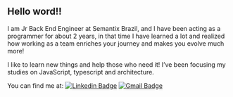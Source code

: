 ## Hello word!!

I am Jr Back End Engineer at Semantix Brazil, and I have been acting as a programmer for about 2 years, in that time I have learned a lot and realized how working as a team enriches your journey and makes you evolve much more!

I like to learn new things and help those who need it!
I’ve been focusing my studies on JavaScript, typescript and architecture.
 
You can find me at: 
[![Linkedin Badge](https://img.shields.io/badge/-LinkedIn-blue?style=flat-square&logo=Linkedin&logoColor=white&link=https://www.linkedin.com/in/mfatima13/)](https://www.linkedin.com/in/mfatima5bc/)
[![Gmail Badge](https://img.shields.io/badge/-Gmail-c14438?style=flat-square&logo=Gmail&logoColor=white&link=mailto:maria.defatimabarbosacardoso@gmail.com)](mailto:maria.defatimabarbosacardoso@gmail.com)
 

